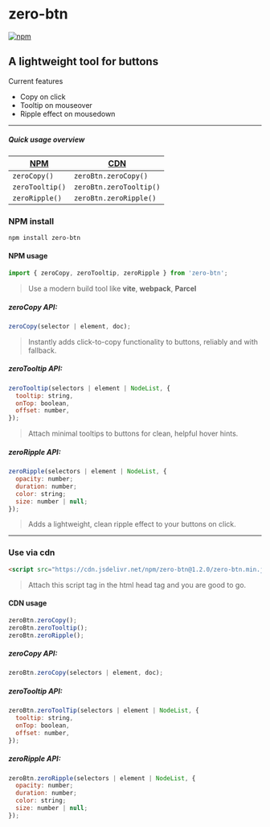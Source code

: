 # zero-btn

[![npm](https://img.shields.io/npm/v/zero-btn)](https://www.npmjs.com/package/zero-btn)

## A lightweight tool for buttons

Current features
- Copy on click
- Tooltip on mouseover
- Ripple effect on mousedown

***

##### Quick usage overview

| [NPM](#npm-usage) | [CDN](#use-via-cdn) |
| -------- | -------- |
| `zeroCopy()` | `zeroBtn.zeroCopy()` |
| `zeroTooltip()` | `zeroBtn.zeroTooltip()` |
| `zeroRipple()` | `zeroBtn.zeroRipple()` |


### NPM install

```bash
npm install zero-btn
```

#### NPM usage

```javascript
import { zeroCopy, zeroTooltip, zeroRipple } from 'zero-btn';
```

> Use a modern build tool like **vite**, **webpack**, **Parcel**

##### zeroCopy API:

```javascript
zeroCopy(selector | element, doc);
```
> Instantly adds click-to-copy functionality to buttons, reliably and with fallback.

##### zeroTooltip API:

```javascript
zeroTooltip(selectors | element | NodeList, {
  tooltip: string,
  onTop: boolean,
  offset: number,
});
```
> Attach minimal tooltips to buttons for clean, helpful hover hints.

##### zeroRipple API:

```javascript
zeroRipple(selectors | element | NodeList, {
  opacity: number;
  duration: number;
  color: string;
  size: number | null;
});
```
> Adds a lightweight, clean ripple effect to your buttons on click.

---

### Use via cdn
```html
<script src="https://cdn.jsdelivr.net/npm/zero-btn@1.2.0/zero-btn.min.js"></script>
```
> Attach this script tag in the html head tag and you are good to go.

#### CDN usage
```javascript
zeroBtn.zeroCopy();
zeroBtn.zeroTooltip();
zeroBtn.zeroRipple();
```

##### zeroCopy API:

```javascript
zeroBtn.zeroCopy(selectors | element, doc);
```

##### zeroTooltip API:

```javascript
zeroBtn.zeroToolTip(selectors | element | NodeList, {
  tooltip: string,
  onTop: boolean,
  offset: number,
});
```

##### zeroRipple API:

```javascript
zeroBtn.zeroRipple(selectors | element | NodeList, {
  opacity: number;
  duration: number;
  color: string;
  size: number | null;
});
```
